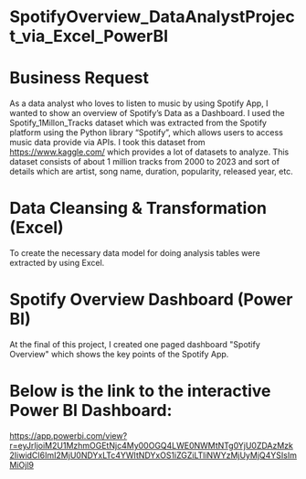 # SpotifyOverview_DataAnalystProject_via_Excel_PowerBI
# Business Request
As a data analyst who loves to listen to music by using Spotify App, I wanted to show an overview of Spotify’s Data as a Dashboard.
I used the Spotify_1Millon_Tracks dataset which was extracted from the Spotify platform using the Python library “Spotify”, which allows users to access music data provide via APIs.
I took this dataset from https://www.kaggle.com/ which provides a lot of datasets to analyze. 
This dataset consists of about 1 million tracks from 2000 to 2023 and sort of details which are artist, song name, duration, popularity, released year, etc.

# Data Cleansing & Transformation (Excel)
To create the necessary data model for doing analysis tables were extracted by using Excel.

# Spotify Overview Dashboard (Power BI)
At the final of this project, I created one paged dashboard "Spotify Overview" which shows the key points of the Spotify App.

# Below is the link to the interactive Power BI Dashboard: 
https://app.powerbi.com/view?r=eyJrIjoiM2U1MzhmOGEtNjc4My00OGQ4LWE0NWMtNTg0YjU0ZDAzMzk2IiwidCI6ImI2MjU0NDYxLTc4YWItNDYxOS1iZGZiLTliNWYzMjUyMjQ4YSIsImMiOjl9
